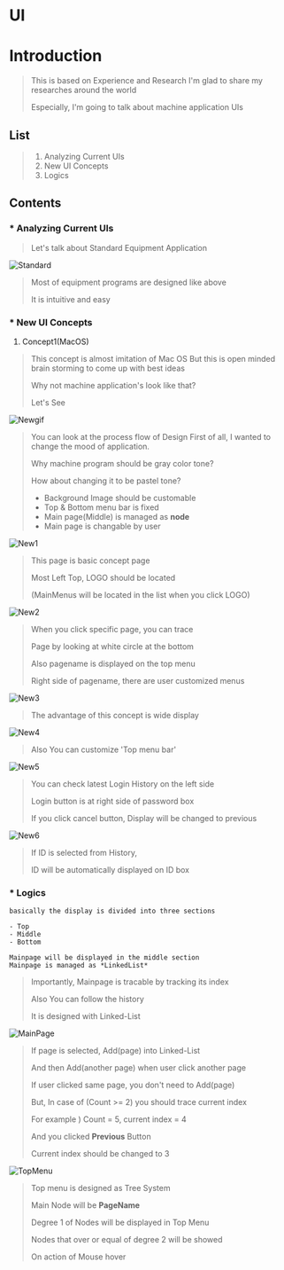 UI
=====

# Introduction
>
>This is based on Experience and Research
>I'm glad to share my researches around the world
>
>Especially, I'm going to talk about machine application UIs
>

## List
>1. Analyzing Current UIs
>2. New UI Concepts
>3. Logics
>

## Contents
### * Analyzing Current UIs
>
> Let's talk about Standard Equipment Application
>
![Standard](https://postfiles.pstatic.net/MjAxODEyMTRfMTMy/MDAxNTQ0NzcyODk1OTY0.TthHtcQaqXbNPBoq6lTrFImLOeKTBK1ti7jtSPpjvuQg.Wtcz8zqQMtf7KLYdP8M6Cd1fzYgO8veBxjgBnn63jYYg.PNG.cjsvndtjs1/%EC%8A%A4%ED%81%AC%EB%A6%B0%EC%83%B7_2018-12-14_%EC%98%A4%ED%9B%84_4.33.26.png?type=w966 "desc")
>
> Most of equipment programs are designed like above
>
> It is intuitive and easy 


### * New UI Concepts

1. Concept1(MacOS)
>
> This concept is almost imitation of Mac OS
> But this is open minded brain storming to come up with best ideas
>
> Why not machine application's look like that?
>
> Let's See
>
![Newgif](https://postfiles.pstatic.net/MjAxODEyMTNfNzgg/MDAxNTQ0NjcwMjMzNDk4.j2v08oUCZffQoh71duulrrm7jl9TpZpy-7ZiEAksUVQg.x7d9SU9DSsrMTLDfNisq9VLxuGzCMlWu8yfpCqiF_CYg.GIF.cjsvndtjs1/NewUIFlowLatest.gif?type=w966 "desc")
>
> You can look at the process flow of Design
> First of all, I wanted to change the mood of application. 
>
> Why machine program should be gray color tone?
>
> How about changing it to be pastel tone?
>
> * Background Image should be customable
> * Top & Bottom menu bar is fixed
> * Main page(Middle) is managed as **node**
> * Main page is changable by user
>
>
![New1](https://postfiles.pstatic.net/MjAxODEyMTNfMTM0/MDAxNTQ0NjY5NzAwODg5._YDwezNKKBlukAI4HcXAfdoUqRjP-1Jds_Ca4AsehL8g.lrcy3I9m8vw1PxeZk0nX2LJeCNGet4A0AIstOUL4XAsg.JPEG.cjsvndtjs1/NewUIBackground-flow1.jpg?type=w966 "desc")
>
> This page is basic concept page
>
> Most Left Top, LOGO should be located
>
> (MainMenus will be located in the list when you click LOGO)
>
> 
>
![New2](https://postfiles.pstatic.net/MjAxODEyMTNfMjM2/MDAxNTQ0NjY5NzAwODk1.g5WFL2gRAzTzOfqg46OTGeyDk_38tgM_IcOABDeTaJMg.n_J_KdE8UYKIcce09UHeLLytmMIQY4_IVYOkwD8JHLQg.JPEG.cjsvndtjs1/NewUIBackground-flow2.jpg?type=w966 "desc")
>
> When you click specific page, you can trace
>
> Page by looking at white circle at the bottom
>
> Also pagename is displayed on the top menu  
>
> Right side of pagename, there are user customized menus 
>
> 
>

![New3](https://postfiles.pstatic.net/MjAxODEyMTNfNzkg/MDAxNTQ0NjY5NzAwNzIx.lJICpJ7KeWj4xlCq9tdXzn-JVZAbga8c6-12X6inDvAg.tgYfunFkPG_74PDkv1tyA5QZfTOvg_a_MkedoBHGEXMg.JPEG.cjsvndtjs1/NewUIBackground-flow3.jpg?type=w966 "desc")
>
>
> The advantage of this concept is wide display
>
> 
>

![New4](https://postfiles.pstatic.net/MjAxODEyMTNfMTIw/MDAxNTQ0NjY5NzAwNzIy._DH2Ze0vcyYQKYAV2EIceYsz6afyzU3ouLFJ-j4xXlEg.hKoSqkKFdH57rX2ymY1i2RMJCTc8loOq5ukW8QPnW58g.JPEG.cjsvndtjs1/NewUIBackground-flow4.jpg?type=w966 "desc")
>
>
> Also You can customize 'Top menu bar' 
>
>
![New5](https://postfiles.pstatic.net/MjAxODEyMTNfNTkg/MDAxNTQ0NjY5NzAwNjkw.SQqwCMNACs-bw68NSpcK1uDNASYp2o9TL_S4VnLFBuQg.CY4_pbK_rrKFAz9dO8tIEdCmtzlYDfbWxe1gip3E0_4g.JPEG.cjsvndtjs1/NewUIBackground-flow5.jpg?type=w966 "desc")
>
>
> You can check latest Login History on the left side
> 
> Login button is at right side of password box
>
> If you click cancel button, Display will be changed to previous
>
> 
>
![New6](https://postfiles.pstatic.net/MjAxODEyMTNfOTAg/MDAxNTQ0NjY5NzAwNzIx.2ggvcyMbOgSn3Gafk6BoM3ZO-cB0HVnf1Q80rXWS6-wg.hNXZ466wkXk2U7LFnKA2W_R3Hwpcjds6SAeaEPHmV_Ig.JPEG.cjsvndtjs1/NewUIBackground-flow6.jpg?type=w966 "desc")
>
>
> If ID is selected from History, 
>
> ID will be automatically displayed on ID box
>
>


### * Logics
```
basically the display is divided into three sections

- Top
- Middle
- Bottom

Mainpage will be displayed in the middle section
Mainpage is managed as *LinkedList*
```
>
> Importantly, Mainpage is tracable by tracking its index 
>
> Also You can follow the history
>
> It is designed with Linked-List
>
![MainPage](https://postfiles.pstatic.net/MjAxODEyMTNfMTY1/MDAxNTQ0NjkxMjcwMzI3.UM7wWd827AA-zkRtYIt5ACu9qmKonEt7qZZjErJs2h4g.6Wtg-XyegkhGU6oolcQ4FhGWFfWA1C85Ueay4ELhZSgg.PNG.cjsvndtjs1/MainpageHistoryManaging.png?type=w966 "desc")
>
> If page is selected, Add(page) into Linked-List
>
> And then Add(another page) when user click another page
>
> If user clicked same page, you don't need to Add(page)
>
> But, In case of (Count >= 2) you should trace current index
>
> For example ) Count = 5, current index = 4  
>
> And you clicked **Previous** Button
>
> Current index should be changed to 3
> 
>  
>
![TopMenu](https://postfiles.pstatic.net/MjAxODEyMTNfMjMg/MDAxNTQ0NjkxMjcwMzM2.V1UsFvRfeyhbj6B52OERcpwMjQkhMTsz4rzndOtt6AQg.m5wFrwyGt_H_sDlmBA9tlsd_t8EtjcR7IUFAoy2Mnwkg.PNG.cjsvndtjs1/TopMenuCustomizing.png?type=w966 "desc")
>
> Top menu is designed as Tree System
>
> Main Node will be **PageName**
>
> Degree 1 of Nodes will be displayed in Top Menu  
>
> Nodes that over or equal of degree 2 will be showed
>
> On action of Mouse hover
>


